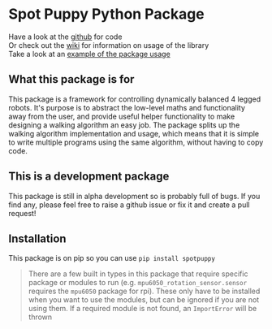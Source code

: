 # Spot Puppy Python Package
Have a look at the [github](https://github.com/JoshPattman/spotpuppy) for code \
Or check out the [wiki](https://github.com/JoshPattman/spotpuppy/wiki) for information on usage of the library \
Take a look at an [example of the package usage](https://github.com/JoshPattman/spotpuppy-trot)
## What this package is for
This package is a framework for controlling dynamically balanced 4 legged robots. It's purpose is to abstract the low-level maths and functionality away from the user, and provide useful helper functionality to make designing a walking algorithm an easy job. The package splits up the walking algorithm implementation and usage, which means that it is simple to write multiple programs using the same algorithm, without having to copy code.
## This is a development package
This package is still in alpha development so is probably full of bugs. If you find any, please feel free to raise a github issue or fix it and create a pull request!
## Installation
This package is on pip so you can use `pip install spotpuppy`
> There are a few built in types in this package that require specific package or modules to run (e.g. `mpu6050_rotation_sensor.sensor` requires the `mpu6050` package for rpi). These only have to be installed when you want to use the modules, but can be ignored if you are not using them. If a required module is not found, an `ImportError` will be thrown
